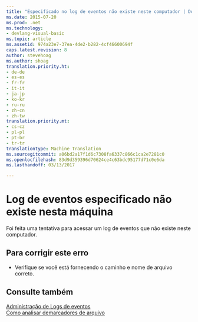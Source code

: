 ```yaml
---
title: "Especificado no log de eventos não existe neste computador | Documentos do Microsoft"
ms.date: 2015-07-20
ms.prod: .net
ms.technology:
- devlang-visual-basic
ms.topic: article
ms.assetid: 974a23e7-37ea-4de2-b282-4cf46600694f
caps.latest.revision: 8
author: stevehoag
ms.author: shoag
translation.priority.ht:
- de-de
- es-es
- fr-fr
- it-it
- ja-jp
- ko-kr
- ru-ru
- zh-cn
- zh-tw
translation.priority.mt:
- cs-cz
- pl-pl
- pt-br
- tr-tr
translationtype: Machine Translation
ms.sourcegitcommit: a06bd2a17f1d6c7308fa6337c866c1ca2e7281c0
ms.openlocfilehash: 83d9d359396d70624ce4c63bdc95177d71c0e6da
ms.lasthandoff: 03/13/2017

---
```

# <a name="specified-event-log-does-not-exist-on-this-machine"></a>Log de eventos especificado não existe nesta máquina
Foi feita uma tentativa para acessar um log de eventos que não existe neste computador.  
  
## <a name="to-correct-this-error"></a>Para corrigir este erro  
  
-   Verifique se você está fornecendo o caminho e nome de arquivo correto.  
  
## <a name="see-also"></a>Consulte também  
 [Administração de Logs de eventos](http://msdn.microsoft.com/en-us/35f53238-bdd2-417b-acd8-2fd9f7397f18)   
 [Como analisar demarcadores de arquivo](../../visual-basic/developing-apps/programming/drives-directories-files/how-to-parse-file-paths.md)
